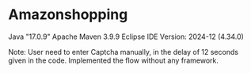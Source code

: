# Amazonshopping

Java "17.0.9"
Apache Maven 3.9.9
Eclipse IDE Version: 2024-12 (4.34.0)


Note: User need to enter Captcha manually, in the delay of 12 seconds given in the code.
Implemented the flow without any framework.
